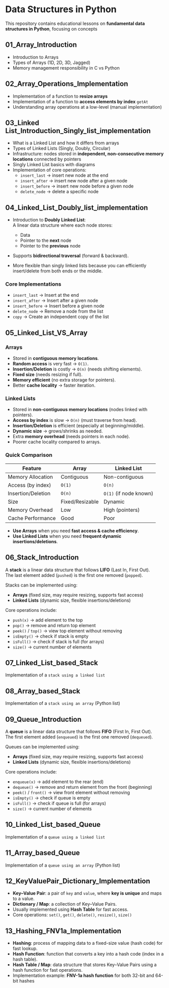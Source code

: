 # Data Structures in Python

This repository contains educational lessons on **fundamental data structures in Python**, focusing on concepts

## 01_Array_Introduction

- Introduction to Arrays  
- Types of Arrays (1D, 2D, 3D, Jagged)  
- Memory management responsibility in C vs Python  

## 02_Array_Operations_Implementation

- Implementation of a function to **resize arrays**  
- Implementation of a function to **access elements by index**  `getAt`
- Understanding array operations at a low-level (manual implementation)  

## 03_Linked List_Introduction_Singly_list_implementation

- What is a Linked List and how it differs from arrays  
- Types of Linked Lists (Singly, Doubly, Circular)  
- Infrastructure: nodes stored in **independent, non-consecutive memory locations** connected by pointers  
- Singly Linked List basics with diagrams  
- Implementation of core operations:  
  - `insert_last` → insert new node at the end  
  - `insert_after` → insert new node after a given node  
  - `insert_before` → insert new node before a given node  
  - `delete_node` → delete a specific node  

## 04_Linked_List_Doubly_list_implementation

- Introduction to **Doubly Linked List**:  
  A linear data structure where each node stores:  
  - Data  
  - Pointer to the **next** node  
  - Pointer to the **previous** node  

- Supports **bidirectional traversal** (forward & backward).  
- More flexible than singly linked lists because you can efficiently insert/delete from both ends or the middle.

### Core Implementations

- `insert_last` → Insert at the end  
- `insert_after` → Insert after a given node  
- `insert_before` → Insert before a given node  
- `delete_node` → Remove a node from the list  
- `copy` → Create an independent copy of the list  

## 05_Linked_List_VS_Array

### Arrays

- Stored in **contiguous memory locations**.  
- **Random access** is very fast → `O(1)`.  
- **Insertion/Deletion** is costly → `O(n)` (needs shifting elements).  
- **Fixed size** (needs resizing if full).  
- **Memory efficient** (no extra storage for pointers).  
- Better **cache locality** → faster iteration.

### Linked Lists

- Stored in **non-contiguous memory locations** (nodes linked with pointers).  
- **Access by index** is slow → `O(n)` (must traverse from head).  
- **Insertion/Deletion** is efficient (especially at beginning/middle).  
- **Dynamic size** → grows/shrinks as needed.  
- Extra **memory overhead** (needs pointers in each node).  
- Poorer cache locality compared to arrays.

### Quick Comparison

| Feature              | Array             | Linked List        |
|----------------------|------------------|--------------------|
| Memory Allocation    | Contiguous       | Non-contiguous     |
| Access (by index)    | `O(1)`           | `O(n)`             |
| Insertion/Deletion   | `O(n)`           | `O(1)` (if node known) |
| Size                 | Fixed/Resizable  | Dynamic            |
| Memory Overhead      | Low              | High (pointers)    |
| Cache Performance    | Good             | Poor               |

- **Use Arrays** when you need **fast access & cache efficiency**.  
- **Use Linked Lists** when you need **frequent dynamic insertions/deletions**.

## 06_Stack_Introduction

A **stack** is a linear data structure that follows **LIFO** (Last In, First Out).  
The last element added (`pushed`) is the first one removed (`popped`).  

Stacks can be implemented using:

- **Arrays** (fixed size, may require resizing, supports fast access)
- **Linked Lists** (dynamic size, flexible insertions/deletions)

Core operations include:

- `push(x)` → add element to the top  
- `pop()` → remove and return top element  
- `peek()` / `top()` → view top element without removing  
- `isEmpty()` → check if stack is empty  
- `isFull()` → check if stack is full (for arrays)  
- `size()` → current number of elements

## 07_Linked_List_based_Stack

Implementation of a `stack using a linked list`

## 08_Array_based_Stack

Implementation of a `stack using an array` (Python list)

## 09_Queue_Introduction

A **queue** is a linear data structure that follows **FIFO** (First In, First Out).  
The first element added (`enqueued`) is the first one removed (`dequeued`).  

Queues can be implemented using:

- **Arrays** (fixed size, may require resizing, supports fast access)  
- **Linked Lists** (dynamic size, flexible insertions/deletions)  

Core operations include:

- `enqueue(x)` → add element to the rear (end)  
- `dequeue()` → remove and return element from the front (beginning)  
- `peek()` / `front()` → view front element without removing  
- `isEmpty()` → check if queue is empty  
- `isFull()` → check if queue is full (for arrays)  
- `size()` → current number of elements

## 10_Linked_List_based_Queue

Implementation of a `queue using a linked list`

## 11_Array_based_Queue

Implementation of a `queue using an array` (Python list)

## 12_KeyValuePair_Dictionary_Implementation

- **Key–Value Pair**: a pair of `key` and `value`, where **key is unique** and maps to a value.  
- **Dictionary / Map**: a collection of Key–Value Pairs.  
- Usually implemented using **Hash Table** for fast access.  
- Core operations: `set()`, `get()`, `delete()`, `resize()`, `size()`  

## 13_Hashing_FNV1a_Implementation

- **Hashing**: process of mapping data to a fixed-size value (hash code) for fast lookup.  
- **Hash Function**: function that converts a key into a hash code (index in a hash table).  
- **Hash Table / Map**: data structure that stores Key–Value Pairs using a hash function for fast operations.  
- Implementation example: **FNV-1a hash function** for both 32-bit and 64-bit hashes
